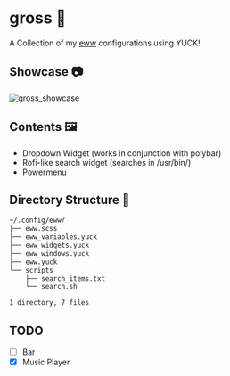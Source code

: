 # gross 🤢
A Collection of my [eww](https://www.github.com/elkowar/eww/) configurations using YUCK!

## Showcase 📷
![gross_showcase](https://user-images.githubusercontent.com/57213270/140309158-e65cbc1d-f3a8-4aec-848c-eef800de3364.png)


## Contents 🖼
- Dropdown Widget (works in conjunction with polybar)
- Rofi-like search widget (searches in /usr/bin/)
- Powermenu

## Directory Structure 📁
```bash
~/.config/eww/
├── eww.scss
├── eww_variables.yuck
├── eww_widgets.yuck
├── eww_windows.yuck
├── eww.yuck
└── scripts
    ├── search_items.txt
    └── search.sh

1 directory, 7 files
```

## TODO
- [ ] Bar
- [x] Music Player
